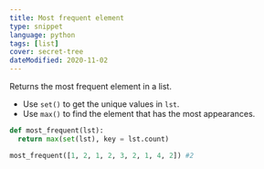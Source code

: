 ```yaml
---
title: Most frequent element
type: snippet
language: python
tags: [list]
cover: secret-tree
dateModified: 2020-11-02
---
```


Returns the most frequent element in a list.

- Use `set()` to get the unique values in `lst`.
- Use `max()` to find the element that has the most appearances.

```py
def most_frequent(lst):
  return max(set(lst), key = lst.count)

most_frequent([1, 2, 1, 2, 3, 2, 1, 4, 2]) #2
```
